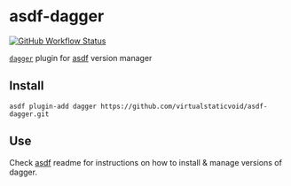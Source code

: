 # asdf-dagger

[![GitHub Workflow Status](https://img.shields.io/github/workflow/status/virtualstaticvoid/asdf-dagger/Main%20Workflow?style=flat-square)](https://github.com/virtualstaticvoid/asdf-dagger/actions)

[`dagger`][util] plugin for [asdf](https://github.com/asdf-vm/asdf) version manager

## Install

```
asdf plugin-add dagger https://github.com/virtualstaticvoid/asdf-dagger.git
```

## Use

Check [asdf](https://github.com/asdf-vm/asdf) readme for instructions on how to install & manage versions of dagger.

[util]: https://github.com/dagger/dagger
